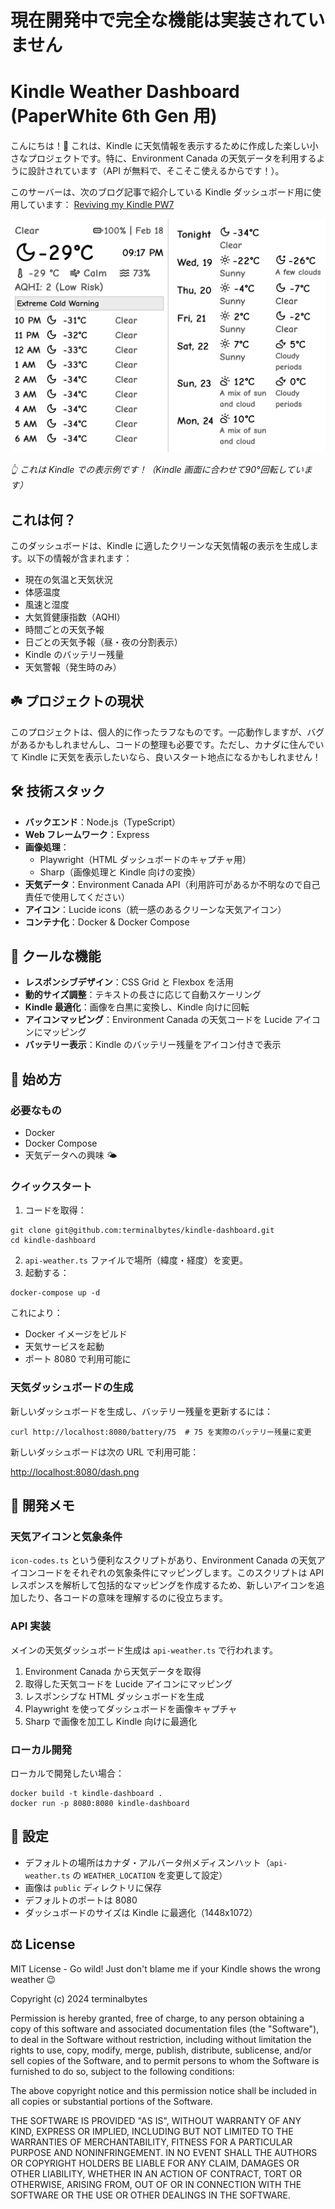 # 現在開発中で完全な機能は実装されていません
# Kindle Weather Dashboard (PaperWhite 6th Gen 用)

こんにちは！👋 これは、Kindle に天気情報を表示するために作成した楽しい小さなプロジェクトです。特に、Environment Canada の天気データを利用するように設計されています（API が無料で、そこそこ使えるからです！）。

このサーバーは、次のブログ記事で紹介している Kindle ダッシュボード用に使用しています：
[Reviving my Kindle PW7](https://terminalbytes.com/reviving-kindle-paperwhite-7th-gen/)

![Kindle Weather Dashboard](public/dash.png)

*👆 これは Kindle での表示例です！（Kindle 画面に合わせて90°回転しています）*

## これは何？

このダッシュボードは、Kindle に適したクリーンな天気情報の表示を生成します。以下の情報が含まれます：
- 現在の気温と天気状況
- 体感温度
- 風速と湿度
- 大気質健康指数（AQHI）
- 時間ごとの天気予報
- 日ごとの天気予報（昼・夜の分割表示）
- Kindle のバッテリー残量
- 天気警報（発生時のみ）

## ☘️ プロジェクトの現状

このプロジェクトは、個人的に作ったラフなものです。一応動作しますが、バグがあるかもしれませんし、コードの整理も必要です。ただし、カナダに住んでいて Kindle に天気を表示したいなら、良いスタート地点になるかもしれません！

## 🛠️ 技術スタック

- **バックエンド**：Node.js（TypeScript）
- **Web フレームワーク**：Express
- **画像処理**：
  - Playwright（HTML ダッシュボードのキャプチャ用）
  - Sharp（画像処理と Kindle 向けの変換）
- **天気データ**：Environment Canada API（利用許可があるか不明なので自己責任で使用してください）
- **アイコン**：Lucide icons（統一感のあるクリーンな天気アイコン）
- **コンテナ化**：Docker & Docker Compose

## 🎨 クールな機能

- **レスポンシブデザイン**：CSS Grid と Flexbox を活用
- **動的サイズ調整**：テキストの長さに応じて自動スケーリング
- **Kindle 最適化**：画像を白黒に変換し、Kindle 向けに回転
- **アイコンマッピング**：Environment Canada の天気コードを Lucide アイコンにマッピング
- **バッテリー表示**：Kindle のバッテリー残量をアイコン付きで表示

## 🚀 始め方

### 必要なもの

- Docker
- Docker Compose
- 天気データへの興味 🌤️

### クイックスタート

1. コードを取得：

```
git clone git@github.com:terminalbytes/kindle-dashboard.git
cd kindle-dashboard
```

2. `api-weather.ts` ファイルで場所（緯度・経度）を変更。
3. 起動する：

```
docker-compose up -d
```

これにより：
- Docker イメージをビルド
- 天気サービスを起動
- ポート 8080 で利用可能に

### 天気ダッシュボードの生成

新しいダッシュボードを生成し、バッテリー残量を更新するには：

```
curl http://localhost:8080/battery/75  # 75 を実際のバッテリー残量に変更
```

新しいダッシュボードは次の URL で利用可能：

[http://localhost:8080/dash.png](http://localhost:8080/dash.png)

## 🔧 開発メモ

### 天気アイコンと気象条件

`icon-codes.ts` という便利なスクリプトがあり、Environment Canada の天気アイコンコードをそれぞれの気象条件にマッピングします。このスクリプトは API レスポンスを解析して包括的なマッピングを作成するため、新しいアイコンを追加したり、各コードの意味を理解するのに役立ちます。

### API 実装

メインの天気ダッシュボード生成は `api-weather.ts` で行われます。
1. Environment Canada から天気データを取得
2. 取得した天気コードを Lucide アイコンにマッピング
3. レスポンシブな HTML ダッシュボードを生成
4. Playwright を使ってダッシュボードを画像キャプチャ
5. Sharp で画像を加工し Kindle 向けに最適化

### ローカル開発

ローカルで開発したい場合：

```
docker build -t kindle-dashboard .
docker run -p 8080:8080 kindle-dashboard
```

## 📝 設定

- デフォルトの場所はカナダ・アルバータ州メディスンハット（`api-weather.ts` の `WEATHER_LOCATION` を変更して設定）
- 画像は `public` ディレクトリに保存
- デフォルトのポートは 8080
- ダッシュボードのサイズは Kindle に最適化（1448x1072）


## ⚖️ License

MIT License - Go wild! Just don't blame me if your Kindle shows the wrong weather 😉

Copyright (c) 2024 terminalbytes

Permission is hereby granted, free of charge, to any person obtaining a copy
of this software and associated documentation files (the "Software"), to deal
in the Software without restriction, including without limitation the rights
to use, copy, modify, merge, publish, distribute, sublicense, and/or sell
copies of the Software, and to permit persons to whom the Software is
furnished to do so, subject to the following conditions:

The above copyright notice and this permission notice shall be included in all
copies or substantial portions of the Software.

THE SOFTWARE IS PROVIDED "AS IS", WITHOUT WARRANTY OF ANY KIND, EXPRESS OR
IMPLIED, INCLUDING BUT NOT LIMITED TO THE WARRANTIES OF MERCHANTABILITY,
FITNESS FOR A PARTICULAR PURPOSE AND NONINFRINGEMENT. IN NO EVENT SHALL THE
AUTHORS OR COPYRIGHT HOLDERS BE LIABLE FOR ANY CLAIM, DAMAGES OR OTHER
LIABILITY, WHETHER IN AN ACTION OF CONTRACT, TORT OR OTHERWISE, ARISING FROM,
OUT OF OR IN CONNECTION WITH THE SOFTWARE OR THE USE OR OTHER DEALINGS IN THE
SOFTWARE. 
